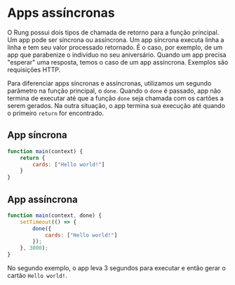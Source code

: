 # Apps assíncronas

O Rung possui dois tipos de chamada de retorno para a função principal. Um
app pode ser síncrona ou assíncrona. Um app síncrona executa linha
a linha e tem seu valor processado retornado. É o caso, por exemplo, de um
app que parabenize o indivíduo no seu aniversário. Quando um app
precisa "esperar" uma resposta, temos o caso de um app assíncrona.
Exemplos são requisições HTTP.

Para diferenciar apps síncronas e assíncronas, utilizamos um segundo
parâmetro na função principal, o ``done``. Quando o ``done`` é passado,
app não termina de executar até que a função ``done`` seja chamada com os
cartões a serem gerados. Na outra situação, o app termina sua execução até
quando o primeiro ``return`` for encontrado.


## App síncrona

``` js
function main(context) {
    return {
        cards: ["Hello world!"]
    }
}
```

## App assíncrona

```js
function main(context, done) {
    setTimeout(() => {
        done({
            cards: ["Hello world!"]
        });
    }, 3000);
}
```

No segundo exemplo, o app leva 3 segundos para executar e então gerar o
cartão ``Hello world!``.